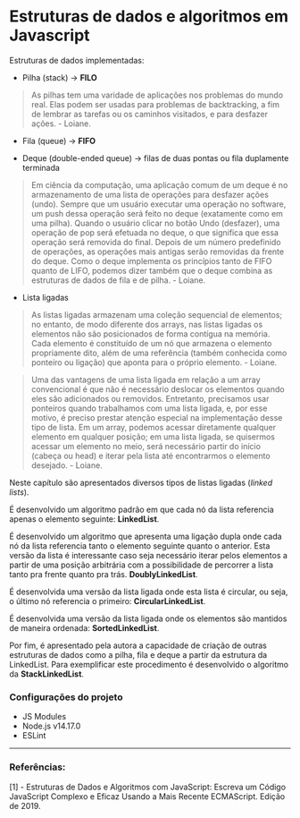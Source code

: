 # Estruturas de dados e algoritmos em Javascript

Estruturas de dados implementadas:

* Pilha (stack) -> **FILO**

> As pilhas tem uma varidade de aplicações nos problemas do mundo real. Elas podem ser usadas para problemas de backtracking, a fim de lembrar as tarefas ou os caminhos visitados, e para desfazer ações. - Loiane.

* Fila (queue) -> **FIFO**

* Deque (double-ended queue) -> filas de duas pontas ou fila duplamente terminada

> Em ciência da computação, uma aplicação comum de um deque é no armazenamento de uma lista de operações para desfazer ações (undo). Sempre que um usuário executar uma operação no software, um push dessa operação será feito no deque (exatamente como em uma pilha). Quando o usuário clicar no botão Undo (desfazer), uma operação de pop será efetuada no deque, o que significa que essa operação será removida do final. Depois de um número predefinido de operações, as operações mais antigas serão removidas da frente do deque. Como o deque implementa os princípios tanto de FIFO quanto de LIFO, podemos dizer também que o deque combina as estruturas de dados de fila e de pilha. - Loiane.

* Lista ligadas

> As listas ligadas armazenam uma coleção sequencial de elementos; no entanto, de modo diferente dos arrays, nas listas ligadas os elementos não são posicionados de forma contígua na memória. Cada elemento é constituído de um nó que armazena o elemento propriamente dito, além de uma referência (também conhecida como ponteiro ou ligação) que aponta para o próprio elemento. - Loiane.

> Uma das vantagens de uma lista ligada em relação a um array convencional é que não é necessário deslocar os elementos quando eles são adicionados ou removidos. Entretanto, precisamos usar ponteiros quando trabalhamos com uma lista ligada, e, por esse motivo, é preciso prestar atenção especial na implementação desse tipo de lista. Em um array, podemos acessar diretamente qualquer elemento em qualquer posição; em uma lista ligada, se quisermos acessar um elemento no meio, será necessário partir do início (cabeça ou head) e iterar pela lista até encontrarmos o elemento desejado. - Loiane.

Neste capítulo são apresentados diversos tipos de listas ligadas (_linked lists_). 

É desenvolvido um algoritmo padrão em que cada nó da lista referencia apenas o elemento seguinte: **LinkedList**.

É desenvolvido um algoritmo que apresenta uma ligação dupla onde cada nó da lista referencia tanto o elemento seguinte quanto o anterior. Esta versão da lista é interessante caso seja necessário iterar pelos elementos a partir de uma posição arbitrária com a possibilidade de percorrer a lista tanto pra frente quanto pra trás. **DoublyLinkedList**.

É desenvolvida uma versão da lista ligada onde esta lista é circular, ou seja, o último nó referencia o primeiro: **CircularLinkedList**.

É desenvolvida uma versão da lista ligada onde os elementos são mantidos de maneira ordenada: **SortedLinkedList**.

Por fim, é apresentado pela autora a capacidade de criação de outras estruturas de dados como a pilha, fila e deque a partir da estrutura da LinkedList. Para exemplificar este procedimento é desenvolvido o algoritmo da **StackLinkedList**.

### Configurações do projeto

* JS Modules
* Node.js v14.17.0
* ESLint

---
### Referências:

[1] - Estruturas de Dados e Algoritmos com JavaScript: Escreva um Código JavaScript Complexo e Eficaz Usando a Mais Recente ECMAScript. Edição de 2019.